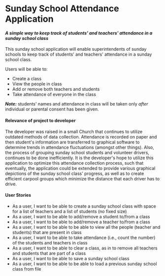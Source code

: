 # Sunday School Attendance Application

#### *A simple way to keep track of students' and teachers' attendance in a sunday school class*

This sunday school application will enable superintendents of sunday schools to keep track of students' and teachers' 
attendance in a sunday school class. 

Users will be able to:
 - Create a class
 - View the people in class
 - Add or remove both teachers and students
 - Take attendance of everyone in the class

***Note:*** students' names and attendance in class will be taken only *after* individual or parental consent has been
 given.

#### Relevance of project to developer

The developer was raised in a small Church that continues to utilize outdated methods of data collection. 
Attendance is recorded on paper and then student's information are transferred to graphical
software to determine trends in attendance fluctuations (amongst other things). Also, the process of grouping sunday 
school students and volunteer drivers, continues to be done inefficiently. It is the developer's hope to utilize this
application to optimize this attendance collection process, such that eventually, the 
application could be extended to provide various graphical depictions of the sunday school class' progress, as well 
as to create efficient carpool groups which minimize the distance that each driver has to drive.
 
 #### User Stories
- As a user, I want to be able to create a sunday school class with space for a list of teachers and a list of students 
(no fixed size)
- As a user, I want to be able to add/remove a student to/from a class
- As a user, I want to be able to add/remove a teacher to/from a class
- As a user, I want to be able to be able to view all the people (teacher and students) that are present in class
- As a user, I want to be able to take attendance (i.e., count the number) of the students and teachers in class 
- As a user, I want to be able to clear a class, as in to remove all teachers and students that are part of a class
- As a user, I want to be able to save a sunday school class 
- As a user, I want to be able to be able to load a previous sunday school class from file 


  
  
   
   



